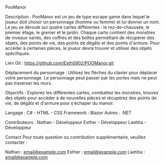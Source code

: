 PooManor

Description : 
PooManor est un jeu de type escape game dans lequel le joueur doit choisir un personnage (homme ou femme) et lui donner un nom. Le jeu se déroule sur quatre cartes différentes : le rez-de-chaussée, le premier étage, le grenier et le jardin. Chaque carte contient des monstres de niveaux variés, des coffres et des boîtes permettant de récupérer des objets, des points de vie, des points de dégâts et des points d'armure. 
Pour accéder à certaines pièces, le joueur devra trouver et utiliser des objets spécifiques.

Lien Git : https://github.com/Esth0902/POOManor.git


Déplacement du personnage : 
Utilisez les flèches du clavier pour déplacer votre personnage.
Le personnage peut passer par les portes mais ne peut pas traverser les murs.

Objectifs : 
Explorez les différentes cartes, combattez les monstres, trouvez des objets pour accéder à de nouvelles pièces et récupérez des points de vie, de dégâts et d'armure pour s'échaper du manoir. 

Langage : C# - HTML - CSS 
Framework : Blazor
Autres : .NET

Contributeurs :
Nathan - Développeur
Esther - Développeur
Laetitia - Développeur


Contact
Pour toute question ou contribution supplémentaire, veuillez contacter :

Nathan : email@example.com
Esther : email@example.com
Laetitia : email@example.com
